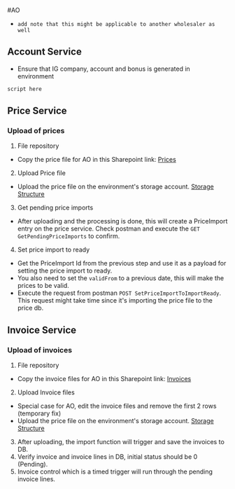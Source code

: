 #AO
- `add note that this might be applicable to another wholesaler as well`
## Account Service
- Ensure that IG company, account and bonus is generated in environment
```sql
script here
```

## Price Service
### Upload of prices
1. File repository
- Copy the price file for AO in this Sharepoint link: [Prices](https://globalappsportal.sharepoint.com/:f:/r/sites/DigitalThinkingMerkle/Shared%20Documents/General/Documents%20shared%20with%20IG/Integration/AO/Prices?csf=1&web=1&e=sHLLrw)
2. Upload Price file
- Upload the price file on the environment's storage account. [Storage Structure](https://dev.azure.com/merkleprojects/Installat%C3%B8rgruppen/_wiki/wikis/Installat%C3%B8rgruppen.wiki/98/Azure-Storage-Accounts)
3. Get pending price imports
- After uploading and the processing is done, this will create a PriceImport entry on the price service. Check postman and execute the `GET GetPendingPriceImports` to confirm.
4. Set price import to ready
-  Get the PriceImport Id from the previous step and use it as a payload for setting the price import to ready. 
- You also need to set the `validFrom` to a previous date, this will make the prices to be valid.
- Execute the request from postman `POST SetPriceImportToImportReady`. This request might take time since it's importing the price file to the price db.

## Invoice Service
### Upload of invoices
1. File repository
- Copy the invoice files for AO in this Sharepoint link: [Invoices](https://globalappsportal.sharepoint.com/:f:/r/sites/DigitalThinkingMerkle/Shared%20Documents/General/Documents%20shared%20with%20IG/Integration/AO/Invoices?csf=1&web=1&e=Ks68Ab)
2. Upload Invoice files
- Special case for AO, edit the invoice files and remove the first 2 rows (temporary fix)
- Upload the price file on the environment's storage account. [Storage Structure](https://dev.azure.com/merkleprojects/Installat%C3%B8rgruppen/_wiki/wikis/Installat%C3%B8rgruppen.wiki/98/Azure-Storage-Accounts)
3. After uploading, the import function will trigger and save the invoices to DB.
4. Verify invoice and invoice lines in DB, initial status should be 0 (Pending).
5. Invoice control which is a timed trigger will run through the pending invoice lines.
